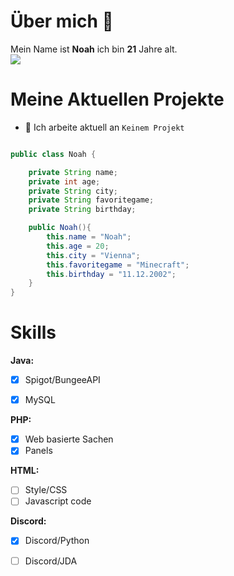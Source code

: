 # Über mich 👋

Mein Name ist **Noah** ich bin **21** Jahre alt.<br>
<a href="https://discord.gg/noahsdc" target="_blank"><img src="https://discord.c99.nl/widget/theme-5/586231322993754119.png"></a>


# Meine Aktuellen Projekte
<!-- - [ ] [eynoah.de](https://eynoah.de) -->
<!-- - [ ] [XeloGames Netzwerk](https://discord.gg/gapUTpADgb 'Joine gerne') (*Minecraft*)
- [ ] [Project with LennexDev](https://discord.gg/gamemode 'Join us') (*MCPE*) -->
<!-- - [ ] [XeloLife.gg](https://dc.rubysocials.tk 'Joine Gerne') (*FiveM*) -->
<!-- - [ ] [Mein Github](https://github.com/InvalidNoah/ "Klicke hier für mein Profil auf Gitubh") -->


- 🔭 Ich arbeite aktuell an ``Keinem Projekt``
<!--
- 🔭 I’m currently working on ...
- 🌱 I’m currently learning ...
- 👯 I’m looking to collaborate on ...
- 🤔 I’m looking for help with ...
- 💬 Ask me about ...
- 📫 How to reach me: ...
- 😄 Pronouns: ...
- ⚡ Fun fact: [Vocal from Real](https://vo.codes "Vo.codes")-->

```java

public class Noah {

    private String name;
    private int age;
    private String city;
    private String favoritegame;
    private String birthday;

    public Noah(){
        this.name = "Noah";
        this.age = 20;
        this.city = "Vienna";
        this.favoritegame = "Minecraft";
        this.birthday = "11.12.2002";
    }
}
```
# Skills
**Java:**
- [x] Spigot/BungeeAPI
- [x] MySQL


**PHP:**
- [x] Web basierte Sachen
- [x] Panels

**HTML:**
- [ ] Style/CSS
- [ ] Javascript code

**Discord:**
- [x] Discord/Python
- [ ] Discord/JDA

